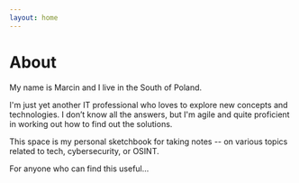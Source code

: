 ```yaml
---
layout: home
---
```

# About

My name is Marcin and I live in the South of Poland.

I'm just yet another IT professional who loves to explore new concepts and technologies. I don’t know all the answers, but I'm agile and quite proficient in working out how to find out the solutions.

This space is my personal sketchbook for taking notes -- on various topics related to tech, cybersecurity, or OSINT. 

For anyone who can find this useful...
